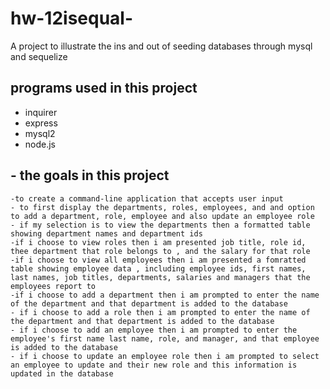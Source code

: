 # hw-12isequal-
A project to illustrate the ins and out of seeding databases through mysql and sequelize

## programs used in this project
 - inquirer
 - express
 - mysql2
 - node.js

## - the goals in this project
    -to create a command-line application that accepts user input
    - to first display the departments, roles, employees, and and option to add a department, role, employee and also update an employee role
    - if my selection is to view the departments then a formatted table showing department names and department ids
    -if i choose to view roles then i am presented job title, role id, thee department that role belongs to , and the salary for that role
    -if i choose to view all employees then i am presented a fomratted table showing employee data , including employee ids, first names, last names, job titles, departments, salaries and managers that the employees report to
    -if i choose to add a department then i am prompted to enter the name of the department and that department is added to the database
    - if i choose to add a role then i am prompted to enter the name of the department and that department is added to the database
    - if i choose to add an employee then i am prompted to enter the employee's first name last name, role, and manager, and that employee is added to the database
    - if i choose to update an employee role then i am prompted to select an employee to update and their new role and this information is updated in the database